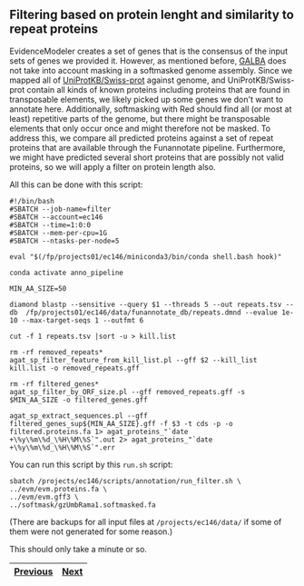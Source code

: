 ## Filtering based on protein lenght and similarity to repeat proteins

EvidenceModeler creates a set of genes that is the consensus of the input sets of genes we provided it. However, as mentioned before, [GALBA](03_galba.md) does not take into account masking in a softmasked genome assembly. Since we mapped all of [UniProtKB/Swiss-prot](02_miniprot.md) against genome, and UniProtKB/Swiss-prot contain all kinds of known proteins including proteins that are found in transposable elements, we likely picked up some genes we don't want to annotate here. Additionally, softmasking with Red should find all (or most at least) repetitive parts of the genome, but there might be transposable elements that only occur once and might therefore not be masked. To address this, we compare all predicted proteins against a set of repeat proteins that are available through the Funannotate pipeline. Furthermore, we might have predicted several short proteins that are possibly not valid proteins, so we will apply a filter on protein length also.

All this can be done with this script:

```
#!/bin/bash
#SBATCH --job-name=filter
#SBATCH --account=ec146
#SBATCH --time=1:0:0
#SBATCH --mem-per-cpu=1G
#SBATCH --ntasks-per-node=5

eval "$(/fp/projects01/ec146/miniconda3/bin/conda shell.bash hook)" 

conda activate anno_pipeline

MIN_AA_SIZE=50

diamond blastp --sensitive --query $1 --threads 5 --out repeats.tsv --db  /fp/projects01/ec146/data/funannotate_db/repeats.dmnd --evalue 1e-10 --max-target-seqs 1 --outfmt 6

cut -f 1 repeats.tsv |sort -u > kill.list

rm -rf removed_repeats*
agat_sp_filter_feature_from_kill_list.pl --gff $2 --kill_list kill.list -o removed_repeats.gff

rm -rf filtered_genes*
agat_sp_filter_by_ORF_size.pl --gff removed_repeats.gff -s $MIN_AA_SIZE -o filtered_genes.gff

agat_sp_extract_sequences.pl --gff filtered_genes_sup${MIN_AA_SIZE}.gff -f $3 -t cds -p -o filtered.proteins.fa 1> agat_proteins_"`date +\%y\%m\%d_\%H\%M\%S`".out 2> agat_proteins_"`date +\%y\%m\%d_\%H\%M\%S`".err
```
You can run this script by this `run.sh` script:
```
sbatch /projects/ec146/scripts/annotation/run_filter.sh \
../evm/evm.proteins.fa \
../evm/evm.gff3 \
../softmask/gzUmbRama1.softmasked.fa
```

(There are backups for all input files at `/projects/ec146/data/` if some of them were not generated for some reason.)

This should only take a minute or so.

|[Previous](https://github.com/ebp-nor/workshop-2024/blob/main/day2_genome_annotation/05_busco.md)|[Next](https://github.com/ebp-nor/workshop-2024/blob/main/day2_genome_annotation/07_functional.md)|
|---|---|
